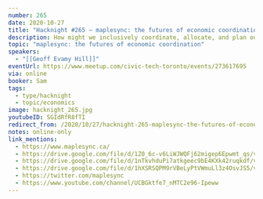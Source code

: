 ```yaml
---
number: 265
date: 2020-10-27
title: "Hacknight #265 – maplesync: the futures of economic coordination"
description: How might we inclusively coordinate, allocate, and plan our economies for mutual prosperity through collective intelligence? Project Maplesync is a platform initiative, inspired by the field of cybernetics, to form indicative plans and other information integration functions at different economic scales and contexts. Maplesync is in its early stages as an open-source project to inspire new thinking on this topic and to generate new experiments in the field, and we are looking for collaborators!
topic: "maplesync: the futures of economic coordination"
speakers:
  - "[[Geoff Evamy Hill]]"
eventUrl: https://www.meetup.com/civic-tech-toronto/events/273617695
via: online
booker: Sam
tags:
  - type/hacknight
  - topic/economics
image: hacknight_265.jpg
youtubeID: SGIdRfR8fTI
redirect_from: /2020/10/27/hacknight-265-maplesync-the-futures-of-economic-coordination-with-geoff-evamy-hill/
notes: online-only
link_mentions:
  - https://www.maplesync.ca/
  - https://drive.google.com/file/d/1Z0_6c-v6LiWJWQFj62migep6Epwmt_qs/view?usp=sharing
  - https://drive.google.com/file/d/1nTkvhduPi7atkgeec9bE4KXk42ruqkdf/view?usp=sharing
  - https://drive.google.com/file/d/1hXSRSQPM9rVBeLyPtVWmuLl3z4OsvJS5/view?usp=sharing
  - https://twitter.com/maplesync
  - https://www.youtube.com/channel/UCBGktfe7_nMTC2e96-Ipeww
---
```

